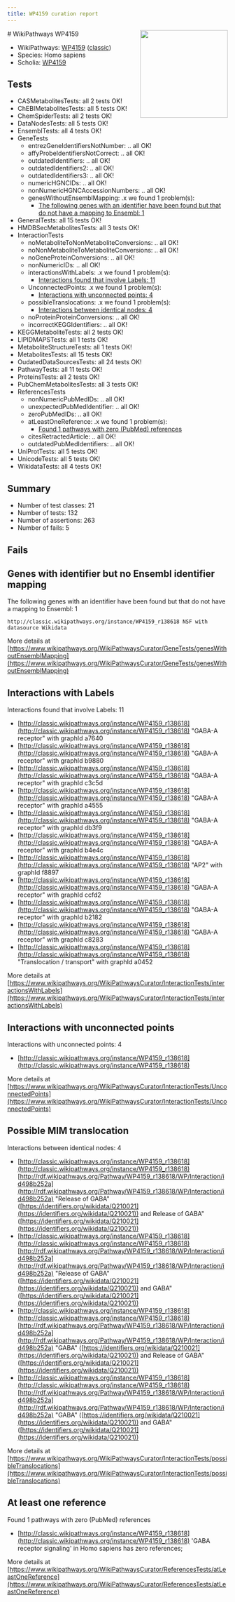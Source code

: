 ```yaml
---
title: WP4159 curation report
---
```


<img style="float: right; width: 200px" src="https://upload.wikimedia.org/wikipedia/commons/thumb/8/83/Wplogo_with_text_500.png/640px-Wplogo_with_text_500.png" />
# WikiPathways WP4159

* WikiPathways: [WP4159](https://wikipathways.org/pathways/WP4159) ([classic](https://classic.wikipathways.org/instance/WP4159))
* Species: Homo sapiens
* Scholia: [WP4159](https://scholia.toolforge.org/wikipathways/WP4159)
## Tests
* CASMetabolitesTests: all 2 tests OK!
* ChEBIMetabolitesTests: all 5 tests OK!
* ChemSpiderTests: all 2 tests OK!
* DataNodesTests: all 5 tests OK!
* EnsemblTests: all 4 tests OK!
* GeneTests
    * entrezGeneIdentifiersNotNumber: .. all OK!
    * affyProbeIdentifiersNotCorrect: .. all OK!
    * outdatedIdentifiers: .. all OK!
    * outdatedIdentifiers2: .. all OK!
    * outdatedIdentifiers3: .. all OK!
    * numericHGNCIDs: .. all OK!
    * nonNumericHGNCAccessionNumbers: .. all OK!
    * genesWithoutEnsemblMapping: .x we found 1 problem(s):
        * [The following genes with an identifier have been found but that do not have a mapping to Ensembl: 1](#40286d83)
* GeneralTests: all 15 tests OK!
* HMDBSecMetabolitesTests: all 3 tests OK!
* InteractionTests
    * noMetaboliteToNonMetaboliteConversions: .. all OK!
    * noNonMetaboliteToMetaboliteConversions: .. all OK!
    * noGeneProteinConversions: .. all OK!
    * nonNumericIDs: .. all OK!
    * interactionsWithLabels: .x we found 1 problem(s):
        * [Interactions found that involve Labels: 11](#fe97a8b9)
    * UnconnectedPoints: .x we found 1 problem(s):
        * [Interactions with unconnected points: 4](#35a61adc)
    * possibleTranslocations: .x we found 1 problem(s):
        * [Interactions between identical nodes: 4](#1c118209)
    * noProteinProteinConversions: .. all OK!
    * incorrectKEGGIdentifiers: .. all OK!
* KEGGMetaboliteTests: all 2 tests OK!
* LIPIDMAPSTests: all 1 tests OK!
* MetaboliteStructureTests: all 1 tests OK!
* MetabolitesTests: all 15 tests OK!
* OudatedDataSourcesTests: all 24 tests OK!
* PathwayTests: all 11 tests OK!
* ProteinsTests: all 2 tests OK!
* PubChemMetabolitesTests: all 3 tests OK!
* ReferencesTests
    * nonNumericPubMedIDs: .. all OK!
    * unexpectedPubMedIdentifier: .. all OK!
    * zeroPubMedIDs: .. all OK!
    * atLeastOneReference: .x we found 1 problem(s):
        * [Found 1 pathways with zero (PubMed) references](#d0a459f0)
    * citesRetractedArticle: .. all OK!
    * outdatedPubMedIdentifiers: .. all OK!
* UniProtTests: all 5 tests OK!
* UnicodeTests: all 5 tests OK!
* WikidataTests: all 4 tests OK!


## Summary

* Number of test classes: 21
* Number of tests: 132
* Number of assertions: 263
* Number of fails: 5

## Fails

<a name="40286d83" />

## Genes with identifier but no Ensembl identifier mapping

The following genes with an identifier have been found but that do not have a mapping to Ensembl: 1
```
http://classic.wikipathways.org/instance/WP4159_r138618 NSF with datasource Wikidata
```

More details at [https://www.wikipathways.org/WikiPathwaysCurator/GeneTests/genesWithoutEnsemblMapping](https://www.wikipathways.org/WikiPathwaysCurator/GeneTests/genesWithoutEnsemblMapping)

<a name="fe97a8b9" />

## Interactions with Labels

Interactions found that involve Labels: 11

* [http://classic.wikipathways.org/instance/WP4159_r138618](http://classic.wikipathways.org/instance/WP4159_r138618) "GABA-A
receptor" with graphId a7640
* [http://classic.wikipathways.org/instance/WP4159_r138618](http://classic.wikipathways.org/instance/WP4159_r138618) "GABA-A
receptor" with graphId b9880
* [http://classic.wikipathways.org/instance/WP4159_r138618](http://classic.wikipathways.org/instance/WP4159_r138618) "GABA-A
receptor" with graphId c3c5d
* [http://classic.wikipathways.org/instance/WP4159_r138618](http://classic.wikipathways.org/instance/WP4159_r138618) "GABA-A
receptor" with graphId a4555
* [http://classic.wikipathways.org/instance/WP4159_r138618](http://classic.wikipathways.org/instance/WP4159_r138618) "GABA-A
receptor" with graphId db3f9
* [http://classic.wikipathways.org/instance/WP4159_r138618](http://classic.wikipathways.org/instance/WP4159_r138618) "GABA-A
receptor" with graphId b4e4c
* [http://classic.wikipathways.org/instance/WP4159_r138618](http://classic.wikipathways.org/instance/WP4159_r138618) "AP2" with graphId f8897
* [http://classic.wikipathways.org/instance/WP4159_r138618](http://classic.wikipathways.org/instance/WP4159_r138618) "GABA-A
receptor" with graphId ccfd2
* [http://classic.wikipathways.org/instance/WP4159_r138618](http://classic.wikipathways.org/instance/WP4159_r138618) "GABA-A
receptor" with graphId b2182
* [http://classic.wikipathways.org/instance/WP4159_r138618](http://classic.wikipathways.org/instance/WP4159_r138618) "GABA-A
receptor" with graphId c8283
* [http://classic.wikipathways.org/instance/WP4159_r138618](http://classic.wikipathways.org/instance/WP4159_r138618) "Translocation / transport" with graphId a0452


More details at [https://www.wikipathways.org/WikiPathwaysCurator/InteractionTests/interactionsWithLabels](https://www.wikipathways.org/WikiPathwaysCurator/InteractionTests/interactionsWithLabels)

<a name="35a61adc" />

## Interactions with unconnected points

Interactions with unconnected points: 4

* [http://classic.wikipathways.org/instance/WP4159_r138618](http://classic.wikipathways.org/instance/WP4159_r138618)


More details at [https://www.wikipathways.org/WikiPathwaysCurator/InteractionTests/UnconnectedPoints](https://www.wikipathways.org/WikiPathwaysCurator/InteractionTests/UnconnectedPoints)

<a name="1c118209" />

## Possible MIM translocation

Interactions between identical nodes: 4

* [http://classic.wikipathways.org/instance/WP4159_r138618](http://classic.wikipathways.org/instance/WP4159_r138618) [http://rdf.wikipathways.org/Pathway/WP4159_r138618/WP/Interaction/id498b252a](http://rdf.wikipathways.org/Pathway/WP4159_r138618/WP/Interaction/id498b252a) "Release of GABA" ([https://identifiers.org/wikidata/Q210021](https://identifiers.org/wikidata/Q210021)) and 
Release of GABA" ([https://identifiers.org/wikidata/Q210021](https://identifiers.org/wikidata/Q210021))
* [http://classic.wikipathways.org/instance/WP4159_r138618](http://classic.wikipathways.org/instance/WP4159_r138618) [http://rdf.wikipathways.org/Pathway/WP4159_r138618/WP/Interaction/id498b252a](http://rdf.wikipathways.org/Pathway/WP4159_r138618/WP/Interaction/id498b252a) "Release of GABA" ([https://identifiers.org/wikidata/Q210021](https://identifiers.org/wikidata/Q210021)) and 
GABA" ([https://identifiers.org/wikidata/Q210021](https://identifiers.org/wikidata/Q210021))
* [http://classic.wikipathways.org/instance/WP4159_r138618](http://classic.wikipathways.org/instance/WP4159_r138618) [http://rdf.wikipathways.org/Pathway/WP4159_r138618/WP/Interaction/id498b252a](http://rdf.wikipathways.org/Pathway/WP4159_r138618/WP/Interaction/id498b252a) "GABA" ([https://identifiers.org/wikidata/Q210021](https://identifiers.org/wikidata/Q210021)) and 
Release of GABA" ([https://identifiers.org/wikidata/Q210021](https://identifiers.org/wikidata/Q210021))
* [http://classic.wikipathways.org/instance/WP4159_r138618](http://classic.wikipathways.org/instance/WP4159_r138618) [http://rdf.wikipathways.org/Pathway/WP4159_r138618/WP/Interaction/id498b252a](http://rdf.wikipathways.org/Pathway/WP4159_r138618/WP/Interaction/id498b252a) "GABA" ([https://identifiers.org/wikidata/Q210021](https://identifiers.org/wikidata/Q210021)) and 
GABA" ([https://identifiers.org/wikidata/Q210021](https://identifiers.org/wikidata/Q210021))


More details at [https://www.wikipathways.org/WikiPathwaysCurator/InteractionTests/possibleTranslocations](https://www.wikipathways.org/WikiPathwaysCurator/InteractionTests/possibleTranslocations)

<a name="d0a459f0" />

## At least one reference

Found 1 pathways with zero (PubMed) references

* [http://classic.wikipathways.org/instance/WP4159_r138618](http://classic.wikipathways.org/instance/WP4159_r138618) 'GABA receptor signaling' in Homo sapiens has zero references; 


More details at [https://www.wikipathways.org/WikiPathwaysCurator/ReferencesTests/atLeastOneReference](https://www.wikipathways.org/WikiPathwaysCurator/ReferencesTests/atLeastOneReference)

